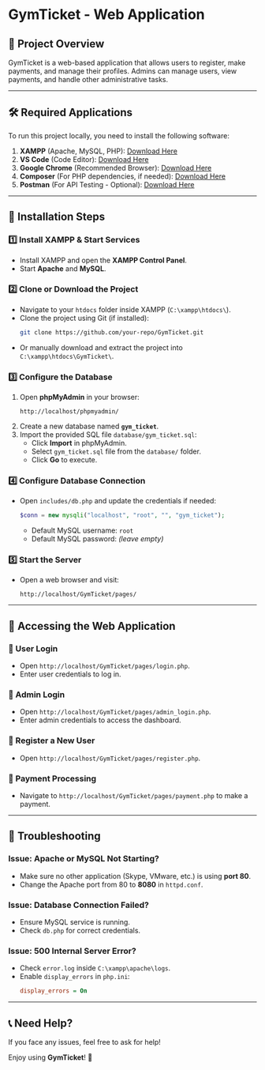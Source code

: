 # GymTicket - Web Application

## 📌 Project Overview
GymTicket is a web-based application that allows users to register, make payments, and manage their profiles. Admins can manage users, view payments, and handle other administrative tasks.

---

## 🛠️ Required Applications
To run this project locally, you need to install the following software:

1. **XAMPP** (Apache, MySQL, PHP): [Download Here](https://www.apachefriends.org/index.html)
2. **VS Code** (Code Editor): [Download Here](https://code.visualstudio.com/)
3. **Google Chrome** (Recommended Browser): [Download Here](https://www.google.com/chrome/)
4. **Composer** (For PHP dependencies, if needed): [Download Here](https://getcomposer.org/)
5. **Postman** (For API Testing - Optional): [Download Here](https://www.postman.com/)

---

## 🔧 Installation Steps

### **1️⃣ Install XAMPP & Start Services**
- Install XAMPP and open the **XAMPP Control Panel**.
- Start **Apache** and **MySQL**.

### **2️⃣ Clone or Download the Project**
- Navigate to your `htdocs` folder inside XAMPP (`C:\xampp\htdocs\`).
- Clone the project using Git (if installed):
  ```sh
  git clone https://github.com/your-repo/GymTicket.git
  ```
- Or manually download and extract the project into `C:\xampp\htdocs\GymTicket\`.

### **3️⃣ Configure the Database**
1. Open **phpMyAdmin** in your browser:
   ```
   http://localhost/phpmyadmin/
   ```
2. Create a new database named **`gym_ticket`**.
3. Import the provided SQL file `database/gym_ticket.sql`:
   - Click **Import** in phpMyAdmin.
   - Select `gym_ticket.sql` file from the `database/` folder.
   - Click **Go** to execute.

### **4️⃣ Configure Database Connection**
- Open `includes/db.php` and update the credentials if needed:
  ```php
  $conn = new mysqli("localhost", "root", "", "gym_ticket");
  ```
  - Default MySQL username: `root`
  - Default MySQL password: *(leave empty)*

### **5️⃣ Start the Server**
- Open a web browser and visit:
  ```
  http://localhost/GymTicket/pages/
  ```

---

## 🚀 Accessing the Web Application

### **🔹 User Login**
- Open `http://localhost/GymTicket/pages/login.php`.
- Enter user credentials to log in.

### **🔹 Admin Login**
- Open `http://localhost/GymTicket/pages/admin_login.php`.
- Enter admin credentials to access the dashboard.

### **🔹 Register a New User**
- Open `http://localhost/GymTicket/pages/register.php`.

### **🔹 Payment Processing**
- Navigate to `http://localhost/GymTicket/pages/payment.php` to make a payment.

---

## 🎯 Troubleshooting

### **Issue: Apache or MySQL Not Starting?**
- Make sure no other application (Skype, VMware, etc.) is using **port 80**.
- Change the Apache port from 80 to **8080** in `httpd.conf`.

### **Issue: Database Connection Failed?**
- Ensure MySQL service is running.
- Check `db.php` for correct credentials.

### **Issue: 500 Internal Server Error?**
- Check `error.log` inside `C:\xampp\apache\logs`.
- Enable `display_errors` in `php.ini`:
  ```ini
  display_errors = On
  ```

---

## 📞 Need Help?
If you face any issues, feel free to ask for help!

Enjoy using **GymTicket**! 🎉

